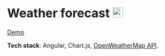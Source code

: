 # Weather forecast <img src="https://bzaitsev.github.io/angular-weather-app/favicon.ico" height="24">
[Demo](https://bzaitsev.github.io/angular-weather-app/)

**Tech stack**: Angular, Сhart.js, [OpenWeatherMap API](https://api.openweathermap.org).
